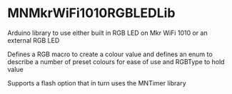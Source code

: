 # MNMkrWiFi1010RGBLEDLib

Arduino library to use either built in RGB LED on Mkr WiFi 1010 or an external RGB LED

Defines a RGB macro to create a colour value and defines an enum to describe a number of preset colours for ease of use and RGBType to hold value

Supports a flash option that in turn uses the MNTimer library
